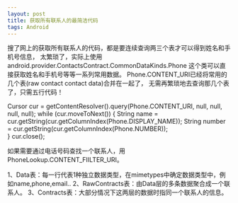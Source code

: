 ```yaml
---
layout: post
title: 获取所有联系人的最简洁代码
tags: Android
---
```

搜了网上的获取所有联系人的代码，都是要连续查询两三个表才可以得到姓名和手机号信息，
太繁琐了，实际上使用android.provider.ContactsContract.CommonDataKinds.Phone
这个类可以直接获取姓名和手机号等等一系列常用数据。
Phone.CONTENT_URI已经将常用的几个表(raw contact contact data)合并在一起了，
无需再繁琐地去查询那几个表了，只需五行代码！

Cursor cur = getContentResolver().query(Phone.CONTENT_URI, null, null, null, null);
while (cur.moveToNext()) {
	String name = cur.getString(cur.getColumnIndex(Phone.DISPLAY_NAME));
	String number = cur.getString(cur.getColumnIndex(Phone.NUMBER));	
}
cur.close();

如果需要通过电话号码查找一个联系人，用PhoneLookup.CONTENT_FIILTER_URI。

1、Data表：每一行代表1种独立数据类型，在mimetypes中确定数据类型中，例如name,phone,email..
2、RawContracts表：由Data层的多条数据聚合成一个联系人。
3、Contracts表：大部分情况下这两层的数据时指同一个联系人的信息。